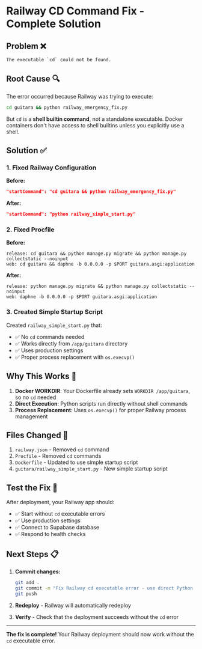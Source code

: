 # Railway CD Command Fix - Complete Solution

## Problem ❌

```
The executable `cd` could not be found.
```

## Root Cause 🔍

The error occurred because Railway was trying to execute:

```bash
cd guitara && python railway_emergency_fix.py
```

But `cd` is a **shell builtin command**, not a standalone executable. Docker containers don't have access to shell builtins unless you explicitly use a shell.

## Solution ✅

### 1. Fixed Railway Configuration

**Before:**

```json
"startCommand": "cd guitara && python railway_emergency_fix.py"
```

**After:**

```json
"startCommand": "python railway_simple_start.py"
```

### 2. Fixed Procfile

**Before:**

```
release: cd guitara && python manage.py migrate && python manage.py collectstatic --noinput
web: cd guitara && daphne -b 0.0.0.0 -p $PORT guitara.asgi:application
```

**After:**

```
release: python manage.py migrate && python manage.py collectstatic --noinput
web: daphne -b 0.0.0.0 -p $PORT guitara.asgi:application
```

### 3. Created Simple Startup Script

Created `railway_simple_start.py` that:

- ✅ No `cd` commands needed
- ✅ Works directly from `/app/guitara` directory
- ✅ Uses production settings
- ✅ Proper process replacement with `os.execvp()`

## Why This Works 🚀

1. **Docker WORKDIR**: Your Dockerfile already sets `WORKDIR /app/guitara`, so no `cd` needed
2. **Direct Execution**: Python scripts run directly without shell commands
3. **Process Replacement**: Uses `os.execvp()` for proper Railway process management

## Files Changed 📝

1. `railway.json` - Removed `cd` command
2. `Procfile` - Removed `cd` commands
3. `Dockerfile` - Updated to use simple startup script
4. `guitara/railway_simple_start.py` - New simple startup script

## Test the Fix 🧪

After deployment, your Railway app should:

- ✅ Start without `cd` executable errors
- ✅ Use production settings
- ✅ Connect to Supabase database
- ✅ Respond to health checks

## Next Steps 📋

1. **Commit changes:**

   ```bash
   git add .
   git commit -m "Fix Railway cd executable error - use direct Python startup"
   git push
   ```

2. **Redeploy** - Railway will automatically redeploy

3. **Verify** - Check that the deployment succeeds without the `cd` error

---

**The fix is complete!** Your Railway deployment should now work without the `cd` executable error.
